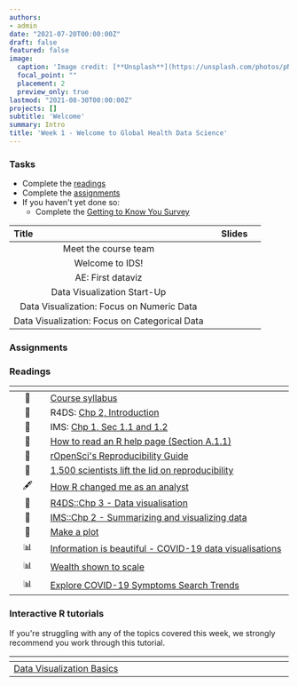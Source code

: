 ```yaml
---
authors:
- admin
date: "2021-07-20T00:00:00Z"
draft: false
featured: false
image:
  caption: 'Image credit: [**Unsplash**](https://unsplash.com/photos/pNi5UJbCVHM)'
  focal_point: ""
  placement: 2
  preview_only: true
lastmod: "2021-08-30T00:00:00Z"
projects: []
subtitle: 'Welcome'
summary: Intro
title: 'Week 1 - Welcome to Global Health Data Science'
---
```


### Tasks

- Complete the [readings](https://sta198f2021.github.io/website/post/01-week/#readings)
- Complete the [assignments](/post/01-week/#assignments)
- If you haven't yet done so:
	- Complete the [Getting to Know You Survey](https://sakai.duke.edu)


| <div style="width:250px;text-align:left">Title</div> | <div  style="width:80px;text-align:center">Slides</div> | 
|:---:|:---------------------|
|  Meet the course team |   | 
| Welcome to IDS!       | [<span style="color: #4b5357;"><i class="fas fa-desktop fa-lg"></i></span>](https://sta198f2021.github.io/website/slides/week-01/w1-l01-welcome.html#1)  | 
| AE: First dataviz    |  [<span style="color: #4b5357;"><i class="fas fa-desktop fa-lg"></i></span>](slides/week-01/w1-ae01-your-turn-lifeexp-covid.html#1) | 
| Data Visualization Start-Up      | [<span style="color: #4b5357;"><i class="fas fa-desktop fa-lg"></i></span>](slides/week-01/w1-l02-ggplot2.html#1)  | 
| Data Visualization: Focus on Numeric Data     | [<span style="color: #4b5357;"><i class="fas fa-desktop fa-lg"></i></span>](slides/week-01/w1-l03-viz-num.html#1)  | 
| Data Visualization: Focus on Categorical Data      | [<span style="color: #4b5357;"><i class="fas fa-desktop fa-lg"></i></span>](slides/week-01/w1-l04-viz-cat.html#1)  | 




### Assignments



### Readings

| <div style="width:50px"></div>  | <div style="width:420px"></div>  |  <div style="width:200px"></div> |
|:---:|:---|:---:|
| :page_facing_up: | [Course syllabus](https://sta198f2021.github.io/website/) | **Required** | 
| :open_book: | R4DS: [Chp 2, Introduction](https://r4ds.had.co.nz/explore-intro.html) | **Required** |
| :open_book: | IMS: [Chp 1, Sec 1.1 and 1.2](https://openintro-ims.netlify.app/data-hello.html) | **Required** |
| :page_facing_up: | [How to read an R help page (Section A.1.1)](https://socviz.co/appendix.html#a-little-more-about-r) | Optional | 
| :page_facing_up: | [rOpenSci's Reproducibility Guide](https://ropensci.github.io/reproducibility-guide/sections/introduction/) | Optional |
| :page_facing_up: | [1,500 scientists lift the lid on reproducibility](https://www.nature.com/news/1-500-scientists-lift-the-lid-on-reproducibility-1.19970) | Optional |
|  :fountain_pen:  | [How R changed me as an analyst](https://nhsrcommunity.com/blog/how-r-changed-me-as-an-analyst/) | Optional
| :open_book: | [R4DS::Chp 3 - Data visualisation](https://r4ds.had.co.nz/data-visualisation.html) | **Required** |
| :open_book: | [IMS::Chp 2 - Summarizing and visualizing data](https://openintro-ims.netlify.app/summarizing-visualizing-data.html) | **Required** |
| :page_facing_up: | [Make a plot](https://socviz.co/makeplot.html) | Optional |
| :bar_chart:      | [Information is beautiful - COVID-19 data visualisations](https://informationisbeautiful.net/visualizations/covid-19-coronavirus-infographic-datapack/) | Optional |
| :bar_chart:      | [Wealth shown to scale](https://mkorostoff.github.io/1-pixel-wealth/) | Optional |
| :bar_chart:      | [Explore COVID-19 Symptoms Search Trends](https://pair-code.github.io/covid19_symptom_dataset/?date=2020-09-07) | Optional |




### Interactive R tutorials

 If you're struggling with any of the topics covered this week, we strongly recommend you work through this tutorial.
 
|  <div style="width:480px"></div>  |  <div style="width:200px"></div>  |
|:---|:---|
| [Data Visualization Basics](https://rstudio.cloud/learn/primers/1.1)         | Extra practice   |
